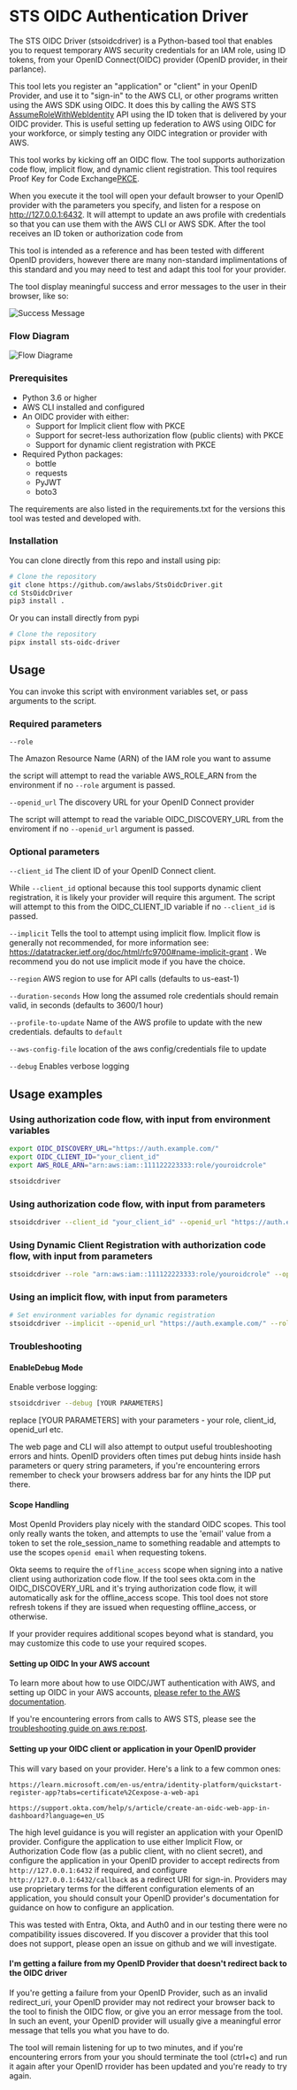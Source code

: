 # STS OIDC Authentication Driver

The STS OIDC Driver (stsoidcdriver) is a Python-based tool that enables you to request temporary AWS security credentials for an IAM role, using ID tokens, from your OpenID Connect(OIDC) provider (OpenID provider, in their parlance). 

This tool lets you register an "application" or "client" in your OpenID Provider, and use it to "sign-in" to the AWS CLI, or other programs written using the AWS SDK using OIDC. It does this by calling the AWS STS [AssumeRoleWithWebIdentity](https://docs.aws.amazon.com/STS/latest/APIReference/API_AssumeRoleWithWebIdentity.html) API using the ID token that is delivered by your OIDC provider. This is useful setting up federation to AWS using OIDC for your workforce, or simply testing any OIDC integration or provider with AWS. 

This tool works by kicking off an OIDC flow. The tool supports authorization code flow, implicit flow, and dynamic client registration. This tool requires Proof Key for Code Exchange[PKCE](https://www.rfc-editor.org/rfc/rfc7636).

When you execute it the tool will open your default browser to your OpenID provider with the parameters you specify, and listen for a respose on http://127.0.0.1:6432. It will attempt to update an aws profile with credentials so that you can use them with the AWS CLI or AWS SDK. After the tool receives an ID token or authorization code from 

This tool is intended as a reference and has been tested with different OpenID providers, however there are many non-standard implimentations of this standard and you may need to test and adapt this tool for your provider.

The tool display meaningful success and error messages to the user in their browser, like so:

![Success Message](./images/success_example.png "Successful Authentication")

### Flow Diagram

![Flow Diagrame](./images/flow_diagram.png "Flow Diagram for STSOIDCDRIVER")

### Prerequisites
- Python 3.6 or higher
- AWS CLI installed and configured
- An OIDC provider with either:
  - Support for Implicit client flow with PKCE
  - Support for secret-less authorization flow (public clients) with PKCE
  - Support for dynamic client registration with PKCE
- Required Python packages:
  - bottle
  - requests
  - PyJWT
  - boto3

The requirements are also listed in the requirements.txt for the versions this tool was tested and developed with.

### Installation

You can clone directly from this repo and install using pip:

```bash
# Clone the repository
git clone https://github.com/awslabs/StsOidcDriver.git
cd StsOidcDriver
pip3 install .
```

Or you can install directly from pypi
```bash
# Clone the repository
pipx install sts-oidc-driver
```

## Usage

You can invoke this script with environment variables set, or pass arguments to the script.

### Required parameters

`--role`

The Amazon Resource Name (ARN) of the IAM role you want to assume

the script will attempt to read the variable AWS_ROLE_ARN from the environment if no `--role` argument is passed.



`--openid_url` The discovery URL for your OpenID Connect provider

The script will attempt to read the variable OIDC_DISCOVERY_URL from the enviroment if no `--openid_url` argument is passed.

### Optional parameters

`--client_id` The client ID of your OpenID Connect client. 

While `--client_id` optional because this tool supports dynamic client registration, it is likely your provider will require this argument. The script will attempt to this from the OIDC_CLIENT_ID variable if no `--client_id` is passed. 

`--implicit` Tells the tool to attempt using implicit flow. Implicit flow is generally not recommended, for more information see: https://datatracker.ietf.org/doc/html/rfc9700#name-implicit-grant . We recommend you do not use implicit mode if you have the choice.

`--region` AWS region to use for API calls (defaults to us-east-1)

`--duration-seconds` How long the assumed role credentials should remain valid, in seconds (defaults to 3600/1 hour)

`--profile-to-update` Name of the AWS profile to update with the new credentials. defaults to `default`

`--aws-config-file` location of the aws config/credentials file to update

`--debug` Enables verbose logging

## Usage examples

### Using authorization code flow, with input from environment variables

```bash
export OIDC_DISCOVERY_URL="https://auth.example.com/"
export OIDC_CLIENT_ID="your_client_id"
export AWS_ROLE_ARN="arn:aws:iam::111122223333:role/youroidcrole"

stsoidcdriver
```

### Using authorization code flow, with input from parameters
```bash
stsoidcdriver --client_id "your_client_id" --openid_url "https://auth.example.com/" --role "arn:aws:iam::111122223333:role/youroidcrole"
```

### Using Dynamic Client Registration with authorization code flow, with input from parameters
```bash
stsoidcdriver --role "arn:aws:iam::111122223333:role/youroidcrole" --openid_url "https://auth.example.com/"
```

### Using an implicit flow, with input from parameters
```bash
# Set environment variables for dynamic registration
stsoidcdriver --implicit --openid_url "https://auth.example.com/" --role "arn:aws:iam::111122223333:role/youroidcrole" --client_id "your_client_id"
```

### Troubleshooting

#### EnableDebug Mode
Enable verbose logging:
```bash
stsoidcdriver --debug [YOUR PARAMETERS]
```

replace [YOUR PARAMETERS] with your parameters - your role, client_id, openid_url etc.


The web page and CLI will also attempt to output useful troubleshooting errors and hints. OpenID providers often times put debug hints inside hash parameters or query string parameters, if you're encountering errors remember to check your browsers address bar for any hints the IDP put there.

#### Scope Handling

Most OpenId Providers play nicely with the standard OIDC scopes. This tool only really wants the token, and attempts to use the 'email' value from a token to set the role_session_name to something readable and attempts to use the scopes `openid email` when requesting tokens.

Okta seems to require the `offline_access` scope when signing into a native client using authorization code flow. If the tool sees okta.com in the OIDC_DISCOVERY_URL and it's trying authorization code flow, it will automatically ask for the offline_access scope. This tool does not store refresh tokens if they are issued when requesting offline_access, or otherwise.

If your provider requires additional scopes beyond what is standard, you may customize this code to use your required scopes.


#### Setting up OIDC In your AWS account

To learn more about how to use OIDC/JWT authentication with AWS, and setting up OIDC in your AWS accounts, [please refer to the AWS documentation](https://docs.aws.amazon.com/IAM/latest/UserGuide/id_roles_providers_create_oidc.html).

If you're encountering errors from calls to AWS STS, please see the [troubleshooting guide on aws re:post](https://repost.aws/knowledge-center/iam-sts-invalididentitytoken).


#### Setting up your OIDC client or application in your OpenID provider

This will vary based on your provider. Here's a link to a few common ones:

`https://learn.microsoft.com/en-us/entra/identity-platform/quickstart-register-app?tabs=certificate%2Cexpose-a-web-api`

`https://support.okta.com/help/s/article/create-an-oidc-web-app-in-dashboard?language=en_US`

The high level guidance is you will register an application with your OpenID provider. Configure the application to use either Implicit Flow, or Authorization Code flow (as a public client, with no client secret), and configure the application in your OpenID provider to accept redirects from `http://127.0.0.1:6432` if required, and configure `http://127.0.0.1:6432/callback` as a redirect URI for sign-in. Providers may use proprietary terms for the different configuration elements of an application, you should consult your OpenID provider's documentation for guidance on how to configure an application.

This was tested with Entra, Okta, and Auth0 and in our testing there were no compatibility issues discovered. If you discover a provider that this tool does not support, please open an issue on github and we will investigate.

#### I'm getting a failure from my OpenID Provider that doesn't redirect back to the OIDC driver

If you're getting a failure from your OpenID Provider, such as an invalid redirect_uri, your OpenID provider may not redirect your browser back to the tool to finish the OIDC flow, or give you an error message from the tool. In such an event, your OpenID provider will usually give a meaningful error message that tells you what you have to do.

The tool will remain listening for up to two minutes, and if you're encountering errors from your you should terminate the tool (ctrl+c) and run it again after your OpenID rrovider has been updated and you're ready to try again.


